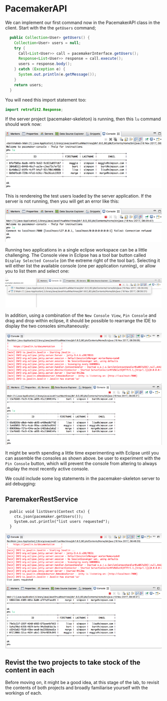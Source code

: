 # PacemakerAPI 

We can implement our first command now in the PacemakerAPI class in the client. Start with the the `getUsers` command;

~~~java
  public Collection<User> getUsers() {
    Collection<User> users = null;
    try {
      Call<List<User>> call = pacemakerInterface.getUsers();
      Response<List<User>> response = call.execute();
      users = response.body();
    } catch (Exception e) {
      System.out.println(e.getMessage());
    }
    return users;
  }
~~~

You will need this import statement too:

~~~java
import retrofit2.Response;
~~~

If the server project (pacemaker-skeleton) is running, then this `lu` command should work now:

![](img/04.png)

This is rendereing the test users loaded by the server application. If the server is not running, then you will get an error like this:

![](img/05.png)

Running two applications in a single eclipse workspace can be a little challenging. The Console view in Eclipse has a tool bar button called `Display Selected Console` (on the extreme right of the tool bar). Selecting it will either list the available console (one per application running), or allow you to list them and select one:

![](img/06.png)

In addition, using a combination of the `New Console View`, `Pin Console` and drag and drop within eclipse, it should be possible to rearrange the IDE to display the two consoles simultaneously:

![](img/07.png)

It might be worth spending a little time experimenting with Eclipse until you can assemble the consoles as shown above. be user to experiment with the `Pin Console` button, which will prevent the console from altering to always display the most recently active console.

We could include some log statements in the pacemaker-skeleton server to aid debugging:

## ParemakerRestService

~~~
  public void listUsers(Context ctx) {
    ctx.json(pacemaker.getUsers());
    System.out.println("list users requested");
  }
~~~

![](img/08.png)


## Revist the two projects to take stock of the content in each

Before moving on, it might be a good idea, at this stage of the lab, to revisit the contents of both projects and broadly familiarise yourself with the workings of each.


